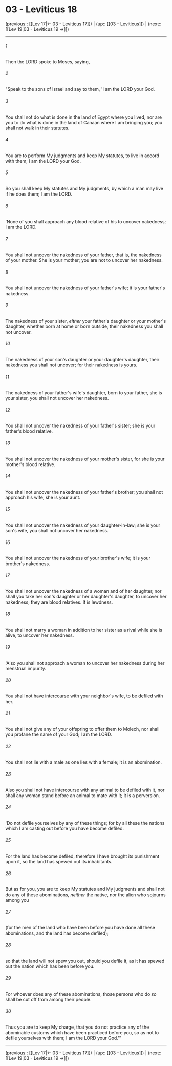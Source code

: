 # 03 - Leviticus 18

(previous:: [[Lev 17|← 03 - Leviticus 17]]) | (up:: [[03 - Leviticus]]) | (next:: [[Lev 19|03 - Leviticus 19 →]])

***


###### 1 
Then the LORD spoke to Moses, saying, 

###### 2 
"Speak to the sons of Israel and say to them, 'I am the LORD your God. 

###### 3 
You shall not do what is done in the land of Egypt where you lived, nor are you to do what is done in the land of Canaan where I am bringing you; you shall not walk in their statutes. 

###### 4 
You are to perform My judgments and keep My statutes, to live in accord with them; I am the LORD your God. 

###### 5 
So you shall keep My statutes and My judgments, by which a man may live if he does them; I am the LORD. 

###### 6 
'None of you shall approach any blood relative of his to uncover nakedness; I am the LORD. 

###### 7 
You shall not uncover the nakedness of your father, that is, the nakedness of your mother. She is your mother; you are not to uncover her nakedness. 

###### 8 
You shall not uncover the nakedness of your father's wife; it is your father's nakedness. 

###### 9 
The nakedness of your sister, _either_ your father's daughter or your mother's daughter, whether born at home or born outside, their nakedness you shall not uncover. 

###### 10 
The nakedness of your son's daughter or your daughter's daughter, their nakedness you shall not uncover; for their nakedness is yours. 

###### 11 
The nakedness of your father's wife's daughter, born to your father, she is your sister, you shall not uncover her nakedness. 

###### 12 
You shall not uncover the nakedness of your father's sister; she is your father's blood relative. 

###### 13 
You shall not uncover the nakedness of your mother's sister, for she is your mother's blood relative. 

###### 14 
You shall not uncover the nakedness of your father's brother; you shall not approach his wife, she is your aunt. 

###### 15 
You shall not uncover the nakedness of your daughter-in-law; she is your son's wife, you shall not uncover her nakedness. 

###### 16 
You shall not uncover the nakedness of your brother's wife; it is your brother's nakedness. 

###### 17 
You shall not uncover the nakedness of a woman and of her daughter, nor shall you take her son's daughter or her daughter's daughter, to uncover her nakedness; they are blood relatives. It is lewdness. 

###### 18 
You shall not marry a woman in addition to her sister as a rival while she is alive, to uncover her nakedness. 

###### 19 
'Also you shall not approach a woman to uncover her nakedness during her menstrual impurity. 

###### 20 
You shall not have intercourse with your neighbor's wife, to be defiled with her. 

###### 21 
You shall not give any of your offspring to offer them to Molech, nor shall you profane the name of your God; I am the LORD. 

###### 22 
You shall not lie with a male as one lies with a female; it is an abomination. 

###### 23 
Also you shall not have intercourse with any animal to be defiled with it, nor shall any woman stand before an animal to mate with it; it is a perversion. 

###### 24 
'Do not defile yourselves by any of these things; for by all these the nations which I am casting out before you have become defiled. 

###### 25 
For the land has become defiled, therefore I have brought its punishment upon it, so the land has spewed out its inhabitants. 

###### 26 
But as for you, you are to keep My statutes and My judgments and shall not do any of these abominations, _neither_ the native, nor the alien who sojourns among you 

###### 27 
(for the men of the land who have been before you have done all these abominations, and the land has become defiled); 

###### 28 
so that the land will not spew you out, should you defile it, as it has spewed out the nation which has been before you. 

###### 29 
For whoever does any of these abominations, those persons who do _so_ shall be cut off from among their people. 

###### 30 
Thus you are to keep My charge, that you do not practice any of the abominable customs which have been practiced before you, so as not to defile yourselves with them; I am the LORD your God.'"

***

(previous:: [[Lev 17|← 03 - Leviticus 17]]) | (up:: [[03 - Leviticus]]) | (next:: [[Lev 19|03 - Leviticus 19 →]])
